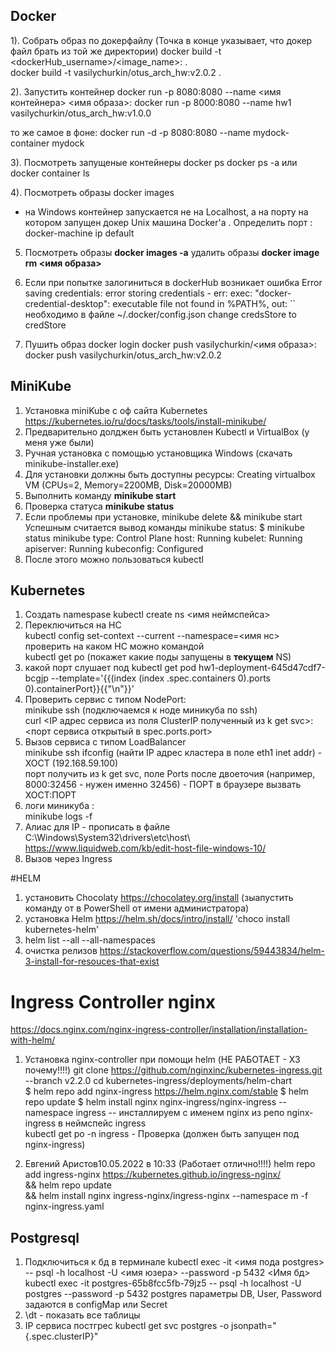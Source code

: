  ## Docker
 1). Собрать образ по докерфайлу (Точка в конце указывает, что докер файл брать из той же директории)
docker build -t <dockerHub_username>/<image_name>:<tag> .   
docker build -t vasilychurkin/otus_arch_hw:v2.0.2 . 

2). Запустить контейнер
 docker run -p 8080:8080 --name <имя контейнера> <имя образа>:<tag>
 docker run -p 8000:8080 --name hw1 vasilychurkin/otus_arch_hw:v1.0.0
 
 то же самое в фоне:
  docker run -d -p 8080:8080 --name mydock-container mydock
  
  3). Посмотреть запущеные контейнеры
  docker ps
  docker ps -a
  или
  docker container ls
  
  4). Посмотреть образы
  docker images
  
  
* на Windows контейнер запускается не на Localhost, а на порту на котором запущен докер
Unix машина Docker'а . Определить порт :
docker-machine ip default  


5) Посмотреть образы **docker images -a**
   удалить образы **docker image rm <имя образа>**
   
6) Если при попытке залогиниться в dockerHub возникает ошибка 
Error saving credentials: error storing credentials - err: exec: "docker-credential-desktop": executable file not found in %PATH%, out: ``  
необходимо в файле ~/.docker/config.json change credsStore to credStore

7) Пушить образ 
docker login
docker push vasilychurkin/<имя образа>:<tag>    
       docker push vasilychurkin/otus_arch_hw:v2.0.2
  
  
## MiniKube
1) Установка miniKube c оф сайта Kubernetes https://kubernetes.io/ru/docs/tasks/tools/install-minikube/
2) Предварительно долджен быть установлен Kubectl и VirtualBox (у меня уже были)
3) Ручная установка с помощью установщика Windows (скачать minikube-installer.exe)
4) Для установки должны быть доступны ресурсы: Creating virtualbox VM (CPUs=2, Memory=2200MB, Disk=20000MB)
5) Выполнить команду **minikube start**
6) Проверка статуса **minikube status**
7) Если проблемы при установке, minikube delete && minikube start
Успешным считается вывод команды minikube status:
$ minikube status
minikube
type: Control Plane
host: Running
kubelet: Running
apiserver: Running
kubeconfig: Configured
8) После этого можно пользоваться kubectl

## Kubernetes
1) Создать namespase
kubectl create ns <имя неймспейса>
2) Переключиться на НС  
kubectl config set-context --current --namespace=<имя нс>  
проверить на каком НС можно командой   
kubectl get po (покажет какие поды запущены в **текущем** NS) 
3) какой порт слушает под
 kubectl get pod hw1-deployment-645d47cdf7-bcgjp --template='{{(index (index .spec.containers 0).ports 0).containerPort}}{{"\n"}}'
4) Проверить сервис с типом NodePort:   
   minikube ssh (подключаемся к ноде миникуба по ssh)  
   curl <IP адрес сервиса из поля ClusterIP полученный из k get svc>:<порт сервиса открытый в spec.ports.port> 
5) Вызов сервиса с типом LoadBalancer    
  minikube ssh
  ifconfig (найти IP адрес кластера в поле eth1 inet addr) - ХОСТ (192.168.59.100)  
  порт получить из k get svc, поле Ports после двоеточия (например, 8000:32456 - нужен именно 32456) - ПОРТ
  в браузере вызвать ХОСТ:ПОРТ
6) логи миникуба :  
  minikube logs -f    
7) Алиас для IP - прописать в файле C:\Windows\System32\drivers\etc\host\    
https://www.liquidweb.com/kb/edit-host-file-windows-10/  
8) Вызов  через Ingress  


#HELM
1) установить Chocolaty https://chocolatey.org/install (зыапустить команду от в PowerShell от имени администратора)  
2) установка Helm https://helm.sh/docs/intro/install/ 'choco install kubernetes-helm'
3) helm list --all --all-namespaces
4) очистка релизов https://stackoverflow.com/questions/59443834/helm-3-install-for-resouces-that-exist


# Ingress Controller nginx
https://docs.nginx.com/nginx-ingress-controller/installation/installation-with-helm/  
1) Установка nginx-controller при помощи helm (НЕ РАБОТАЕТ - ХЗ почему!!!!)
git clone https://github.com/nginxinc/kubernetes-ingress.git --branch v2.2.0
cd kubernetes-ingress/deployments/helm-chart  
$ helm repo add nginx-ingress https://helm.nginx.com/stable
$ helm repo update
$ helm install nginx nginx-ingress/nginx-ingress --namespace ingress  -- инсталлируем с именем nginx из репо nginx-ingress в неймспейс ingress   
kubectl get po -n ingress - Проверка (должен быть запущен под nginx-ingress)

2) Евгений Аристов10.05.2022 в 10:33 (Работает отлично!!!!)
   helm repo add ingress-nginx https://kubernetes.github.io/ingress-nginx/    
   && helm repo update   
   && helm install nginx ingress-nginx/ingress-nginx --namespace m -f nginx-ingress.yaml
   
## Postgresql
1) Подключиться к бд в терминале
kubectl exec -it <имя пода postgres> -- psql -h localhost -U <имя юзера> --password -p 5432 <Имя бд>
kubectl exec -it postgres-65b8fcc5fb-79jz5 -- psql -h localhost -U postgres --password -p 5432 postgres
параметры  DB, User, Password задаются в configMap или Secret
2) \dt - показать все таблицы
3) IP сервиса постгрес kubectl get svc postgres -o jsonpath="{.spec.clusterIP}"

 
